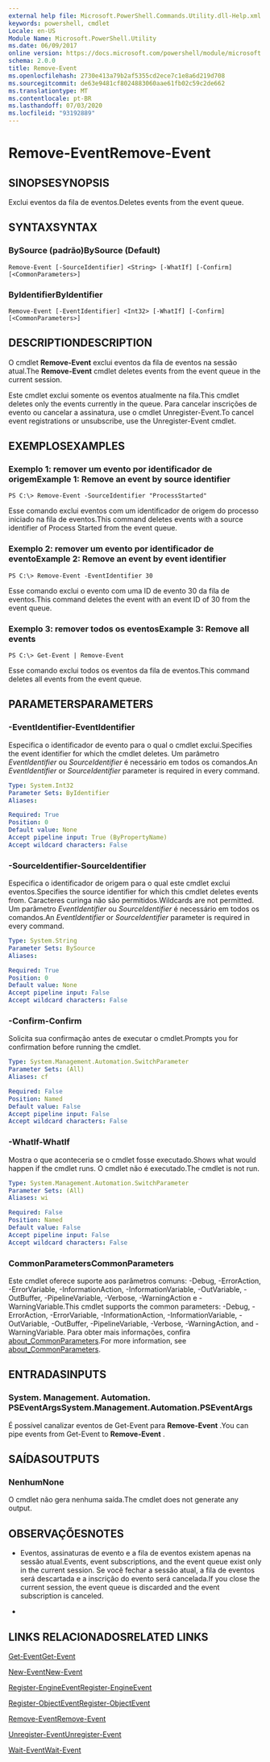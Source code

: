 ```yaml
---
external help file: Microsoft.PowerShell.Commands.Utility.dll-Help.xml
keywords: powershell, cmdlet
Locale: en-US
Module Name: Microsoft.PowerShell.Utility
ms.date: 06/09/2017
online version: https://docs.microsoft.com/powershell/module/microsoft.powershell.utility/remove-event?view=powershell-7&WT.mc_id=ps-gethelp
schema: 2.0.0
title: Remove-Event
ms.openlocfilehash: 2730e413a79b2af5355cd2ece7c1e8a6d219d708
ms.sourcegitcommit: de63e9481cf8024883060aae61fb02c59c2de662
ms.translationtype: MT
ms.contentlocale: pt-BR
ms.lasthandoff: 07/03/2020
ms.locfileid: "93192889"
---
```

# <span data-ttu-id="88366-103">Remove-Event</span><span class="sxs-lookup"><span data-stu-id="88366-103">Remove-Event</span></span>

## <span data-ttu-id="88366-104">SINOPSE</span><span class="sxs-lookup"><span data-stu-id="88366-104">SYNOPSIS</span></span>
<span data-ttu-id="88366-105">Exclui eventos da fila de eventos.</span><span class="sxs-lookup"><span data-stu-id="88366-105">Deletes events from the event queue.</span></span>

## <span data-ttu-id="88366-106">SYNTAX</span><span class="sxs-lookup"><span data-stu-id="88366-106">SYNTAX</span></span>

### <span data-ttu-id="88366-107">BySource (padrão)</span><span class="sxs-lookup"><span data-stu-id="88366-107">BySource (Default)</span></span>

```
Remove-Event [-SourceIdentifier] <String> [-WhatIf] [-Confirm] [<CommonParameters>]
```

### <span data-ttu-id="88366-108">ByIdentifier</span><span class="sxs-lookup"><span data-stu-id="88366-108">ByIdentifier</span></span>

```
Remove-Event [-EventIdentifier] <Int32> [-WhatIf] [-Confirm] [<CommonParameters>]
```

## <span data-ttu-id="88366-109">DESCRIPTION</span><span class="sxs-lookup"><span data-stu-id="88366-109">DESCRIPTION</span></span>
<span data-ttu-id="88366-110">O cmdlet **Remove-Event** exclui eventos da fila de eventos na sessão atual.</span><span class="sxs-lookup"><span data-stu-id="88366-110">The **Remove-Event** cmdlet deletes events from the event queue in the current session.</span></span>

<span data-ttu-id="88366-111">Este cmdlet exclui somente os eventos atualmente na fila.</span><span class="sxs-lookup"><span data-stu-id="88366-111">This cmdlet deletes only the events currently in the queue.</span></span>
<span data-ttu-id="88366-112">Para cancelar inscrições de evento ou cancelar a assinatura, use o cmdlet Unregister-Event.</span><span class="sxs-lookup"><span data-stu-id="88366-112">To cancel event registrations or unsubscribe, use the Unregister-Event cmdlet.</span></span>

## <span data-ttu-id="88366-113">EXEMPLOS</span><span class="sxs-lookup"><span data-stu-id="88366-113">EXAMPLES</span></span>

### <span data-ttu-id="88366-114">Exemplo 1: remover um evento por identificador de origem</span><span class="sxs-lookup"><span data-stu-id="88366-114">Example 1: Remove an event by source identifier</span></span>

```
PS C:\> Remove-Event -SourceIdentifier "ProcessStarted"
```

<span data-ttu-id="88366-115">Esse comando exclui eventos com um identificador de origem do processo iniciado na fila de eventos.</span><span class="sxs-lookup"><span data-stu-id="88366-115">This command deletes events with a source identifier of Process Started from the event queue.</span></span>

### <span data-ttu-id="88366-116">Exemplo 2: remover um evento por identificador de evento</span><span class="sxs-lookup"><span data-stu-id="88366-116">Example 2: Remove an event by event identifier</span></span>

```
PS C:\> Remove-Event -EventIdentifier 30
```

<span data-ttu-id="88366-117">Esse comando exclui o evento com uma ID de evento 30 da fila de eventos.</span><span class="sxs-lookup"><span data-stu-id="88366-117">This command deletes the event with an event ID of 30 from the event queue.</span></span>

### <span data-ttu-id="88366-118">Exemplo 3: remover todos os eventos</span><span class="sxs-lookup"><span data-stu-id="88366-118">Example 3: Remove all events</span></span>

```
PS C:\> Get-Event | Remove-Event
```

<span data-ttu-id="88366-119">Esse comando exclui todos os eventos da fila de eventos.</span><span class="sxs-lookup"><span data-stu-id="88366-119">This command deletes all events from the event queue.</span></span>

## <span data-ttu-id="88366-120">PARAMETERS</span><span class="sxs-lookup"><span data-stu-id="88366-120">PARAMETERS</span></span>

### <span data-ttu-id="88366-121">-EventIdentifier</span><span class="sxs-lookup"><span data-stu-id="88366-121">-EventIdentifier</span></span>
<span data-ttu-id="88366-122">Especifica o identificador de evento para o qual o cmdlet exclui.</span><span class="sxs-lookup"><span data-stu-id="88366-122">Specifies the event identifier for which the cmdlet deletes.</span></span>
<span data-ttu-id="88366-123">Um parâmetro *EventIdentifier* ou *SourceIdentifier* é necessário em todos os comandos.</span><span class="sxs-lookup"><span data-stu-id="88366-123">An *EventIdentifier* or *SourceIdentifier* parameter is required in every command.</span></span>

```yaml
Type: System.Int32
Parameter Sets: ByIdentifier
Aliases:

Required: True
Position: 0
Default value: None
Accept pipeline input: True (ByPropertyName)
Accept wildcard characters: False
```

### <span data-ttu-id="88366-124">-SourceIdentifier</span><span class="sxs-lookup"><span data-stu-id="88366-124">-SourceIdentifier</span></span>
<span data-ttu-id="88366-125">Especifica o identificador de origem para o qual este cmdlet exclui eventos.</span><span class="sxs-lookup"><span data-stu-id="88366-125">Specifies the source identifier for which this cmdlet deletes events from.</span></span>
<span data-ttu-id="88366-126">Caracteres curinga não são permitidos.</span><span class="sxs-lookup"><span data-stu-id="88366-126">Wildcards are not permitted.</span></span>
<span data-ttu-id="88366-127">Um parâmetro *EventIdentifier* ou *SourceIdentifier* é necessário em todos os comandos.</span><span class="sxs-lookup"><span data-stu-id="88366-127">An *EventIdentifier* or *SourceIdentifier* parameter is required in every command.</span></span>

```yaml
Type: System.String
Parameter Sets: BySource
Aliases:

Required: True
Position: 0
Default value: None
Accept pipeline input: False
Accept wildcard characters: False
```

### <span data-ttu-id="88366-128">-Confirm</span><span class="sxs-lookup"><span data-stu-id="88366-128">-Confirm</span></span>
<span data-ttu-id="88366-129">Solicita sua confirmação antes de executar o cmdlet.</span><span class="sxs-lookup"><span data-stu-id="88366-129">Prompts you for confirmation before running the cmdlet.</span></span>

```yaml
Type: System.Management.Automation.SwitchParameter
Parameter Sets: (All)
Aliases: cf

Required: False
Position: Named
Default value: False
Accept pipeline input: False
Accept wildcard characters: False
```

### <span data-ttu-id="88366-130">-WhatIf</span><span class="sxs-lookup"><span data-stu-id="88366-130">-WhatIf</span></span>
<span data-ttu-id="88366-131">Mostra o que aconteceria se o cmdlet fosse executado.</span><span class="sxs-lookup"><span data-stu-id="88366-131">Shows what would happen if the cmdlet runs.</span></span>
<span data-ttu-id="88366-132">O cmdlet não é executado.</span><span class="sxs-lookup"><span data-stu-id="88366-132">The cmdlet is not run.</span></span>

```yaml
Type: System.Management.Automation.SwitchParameter
Parameter Sets: (All)
Aliases: wi

Required: False
Position: Named
Default value: False
Accept pipeline input: False
Accept wildcard characters: False
```

### <span data-ttu-id="88366-133">CommonParameters</span><span class="sxs-lookup"><span data-stu-id="88366-133">CommonParameters</span></span>
<span data-ttu-id="88366-134">Este cmdlet oferece suporte aos parâmetros comuns: -Debug, -ErrorAction, -ErrorVariable, -InformationAction, -InformationVariable, -OutVariable, -OutBuffer, -PipelineVariable, -Verbose, -WarningAction e -WarningVariable.</span><span class="sxs-lookup"><span data-stu-id="88366-134">This cmdlet supports the common parameters: -Debug, -ErrorAction, -ErrorVariable, -InformationAction, -InformationVariable, -OutVariable, -OutBuffer, -PipelineVariable, -Verbose, -WarningAction, and -WarningVariable.</span></span> <span data-ttu-id="88366-135">Para obter mais informações, confira [about_CommonParameters](https://go.microsoft.com/fwlink/?LinkID=113216).</span><span class="sxs-lookup"><span data-stu-id="88366-135">For more information, see [about_CommonParameters](https://go.microsoft.com/fwlink/?LinkID=113216).</span></span>

## <span data-ttu-id="88366-136">ENTRADAS</span><span class="sxs-lookup"><span data-stu-id="88366-136">INPUTS</span></span>

### <span data-ttu-id="88366-137">System. Management. Automation. PSEventArgs</span><span class="sxs-lookup"><span data-stu-id="88366-137">System.Management.Automation.PSEventArgs</span></span>
<span data-ttu-id="88366-138">É possível canalizar eventos de Get-Event para **Remove-Event** .</span><span class="sxs-lookup"><span data-stu-id="88366-138">You can pipe events from Get-Event to **Remove-Event** .</span></span>

## <span data-ttu-id="88366-139">SAÍDAS</span><span class="sxs-lookup"><span data-stu-id="88366-139">OUTPUTS</span></span>

### <span data-ttu-id="88366-140">Nenhum</span><span class="sxs-lookup"><span data-stu-id="88366-140">None</span></span>
<span data-ttu-id="88366-141">O cmdlet não gera nenhuma saída.</span><span class="sxs-lookup"><span data-stu-id="88366-141">The cmdlet does not generate any output.</span></span>

## <span data-ttu-id="88366-142">OBSERVAÇÕES</span><span class="sxs-lookup"><span data-stu-id="88366-142">NOTES</span></span>

* <span data-ttu-id="88366-143">Eventos, assinaturas de evento e a fila de eventos existem apenas na sessão atual.</span><span class="sxs-lookup"><span data-stu-id="88366-143">Events, event subscriptions, and the event queue exist only in the current session.</span></span> <span data-ttu-id="88366-144">Se você fechar a sessão atual, a fila de eventos será descartada e a inscrição do evento será cancelada.</span><span class="sxs-lookup"><span data-stu-id="88366-144">If you close the current session, the event queue is discarded and the event subscription is canceled.</span></span>

*

## <span data-ttu-id="88366-145">LINKS RELACIONADOS</span><span class="sxs-lookup"><span data-stu-id="88366-145">RELATED LINKS</span></span>

[<span data-ttu-id="88366-146">Get-Event</span><span class="sxs-lookup"><span data-stu-id="88366-146">Get-Event</span></span>](Get-Event.md)

[<span data-ttu-id="88366-147">New-Event</span><span class="sxs-lookup"><span data-stu-id="88366-147">New-Event</span></span>](New-Event.md)

[<span data-ttu-id="88366-148">Register-EngineEvent</span><span class="sxs-lookup"><span data-stu-id="88366-148">Register-EngineEvent</span></span>](Register-EngineEvent.md)

[<span data-ttu-id="88366-149">Register-ObjectEvent</span><span class="sxs-lookup"><span data-stu-id="88366-149">Register-ObjectEvent</span></span>](Register-ObjectEvent.md)

[<span data-ttu-id="88366-150">Remove-Event</span><span class="sxs-lookup"><span data-stu-id="88366-150">Remove-Event</span></span>](Remove-Event.md)

[<span data-ttu-id="88366-151">Unregister-Event</span><span class="sxs-lookup"><span data-stu-id="88366-151">Unregister-Event</span></span>](Unregister-Event.md)

[<span data-ttu-id="88366-152">Wait-Event</span><span class="sxs-lookup"><span data-stu-id="88366-152">Wait-Event</span></span>](Wait-Event.md)

